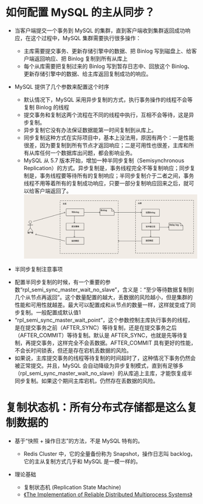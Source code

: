 # 如何配置 MySQL 的主从同步？
- 当客户端提交一个事务到 MySQL 的集群，直到客户端收到集群返回成功响应，在这个过程中，MySQL 集群需要执行很多操作：
  * 主库需要提交事务、更新存储引擎中的数据、把 Binlog 写到磁盘上、给客户端返回响应、把 Binlog 复制到所有从库上
  * 每个从库需要把复制过来的 Binlog 写到暂存日志中、回放这个 Binlog、更新存储引擎中的数据、给主库返回复制成功的响应。
  
- MySQL 提供了几个参数来配置这个时序
  * 默认情况下，MySQL 采用异步复制的方式，执行事务操作的线程不会等复制 Binlog 的线程
  * 提交事务和复制这两个流程在不同的线程中执行，互相不会等待，这是异步复制。
  * 异步复制它没有办法保证数据能第一时间复制到从库上。
  * 同步复制这种方式在实际项目中，基本上没法用，原因有两个：一是性能很差，因为要复制到所有节点才返回响应；二是可用性也很差，主库和所有从库任何一个数据库出问题，都会影响业务。
  * MySQL 从 5.7 版本开始，增加一种半同步复制（Semisynchronous Replication）的方式。异步复制是，事务线程完全不等复制响应；同步复制是，事务线程要等待所有的复制响应；半同步复制介于二者之间，事务线程不用等着所有的复制成功响应，只要一部分复制响应回来之后，就可以给客户端返回了。
![](13_files/5e8ac126b5195d042f000005.png)

- 半同步复制注意事项
 *  配置半同步复制的时候，有一个重要的参数“rpl_semi_sync_master_wait_no_slave”，含义是：“至少等待数据复制到几个从节点再返回”。这个数量配置的越大，丢数据的风险越小，但是集群的性能和可用性就越差。最大可以配置成和从节点的数量一样，这样就变成了同步复制。一般配置成默认值1
 *  “rpl_semi_sync_master_wait_point”，这个参数控制主库执行事务的线程，是在提交事务之前（AFTER_SYNC）等待复制，还是在提交事务之后（AFTER_COMMIT）等待复制。默认是 AFTER_SYNC，也就是先等待复制，再提交事务，这样完全不会丢数据。AFTER_COMMIT 具有更好的性能，不会长时间锁表，但还是存在宕机丢数据的风险。
 *  如果说，主库提交事务的线程等待复制的时间超时了，这种情况下事务仍然会被正常提交。并且，MySQL 会自动降级为异步复制模式，直到有足够多（rpl_semi_sync_master_wait_no_slave）的从库追上主库，才能恢复成半同步复制。如果这个期间主库宕机，仍然存在丢数据的风险。
 

# 复制状态机：所有分布式存储都是这么复制数据的
- 基于“快照 + 操作日志”的方法，不是 MySQL 特有的。
  * Redis Cluster 中，它的全量备份称为 Snapshot，操作日志叫 backlog，它的主从复制方式几乎和 MySQL 是一模一样的。
  
- 理论基础
  * 复制状态机 (Replication State Machine)
  * [《The Implementation of Reliable Distributed Multiprocess Systems》](http://lamport.azurewebsites.net/pubs/implementation.pdf)